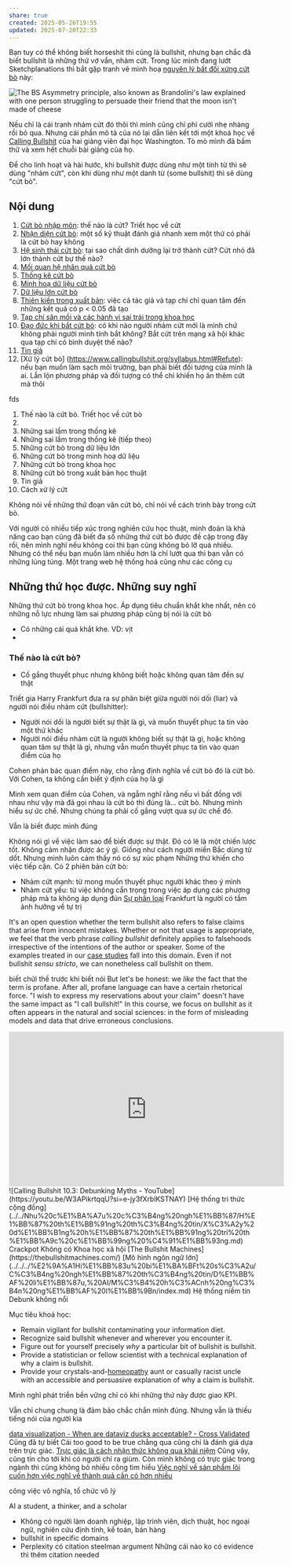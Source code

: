 ```yaml
---
share: true
created: 2025-05-26T19:55
updated: 2025-07-20T22:33
---
```

Bạn tuy có thể không biết horseshit thì cũng là bullshit, nhưng bạn chắc đã biết bullshit là những thứ vớ vẩn, nhảm cứt. Trong lúc mình đang lướt Sketchplanations thì bắt gặp tranh vẽ mình hoạ [nguyên lý bất đối xứng cứt bò](https://sketchplanations.com/the-bs-asymmetry-principle) này:

![The BS Asymmetry principle, also known as Brandolini's law explained with one person struggling to persuade their friend that the moon isn't made of cheese](https://sketchplanations.com/_next/image?url=https%3A%2F%2Fimages.prismic.io%2Fsketchplanations%2F71d30e66-9038-498d-8d8c-6bf45cd53760_SP%2B677%2B-%2BThe%2BBS%2Basymmetry%2Bprinciple%2B-%2Blarge.png%3Fauto%3Dcompress%2Cformat&w=3840&q=75)

Nếu chỉ là cái tranh nhảm cứt đó thôi thì mình cũng chỉ phì cười nhẹ nhàng rồi bỏ qua. Nhưng cái phần mô tả của nó lại dẫn liên kết tới một khoá học về [Calling Bullshit](https://www.callingbullshit.org/) của hai giảng viên đại học Washington. Tò mò mình đã bấm thử và xem hết chuỗi bài giảng của họ.

Để cho linh hoạt và hài hước, khi bullshit được dùng như một tính từ thì sẽ dùng "nhảm cứt", còn khi dùng như một danh từ (some bullshit) thì sẽ dùng "cứt bò".

## Nội dung
1. [Cứt bò nhập môn](https://www.callingbullshit.org/syllabus.html#Introduction): thế nào là cứt? Triết học về cứt
2. [Nhận diện cứt bò](https://www.callingbullshit.org/syllabus.html#Spotting): một số kỹ thuật đánh giá nhanh xem một thứ có phải là cứt bò hay không
3. [Hệ sinh thái cứt bò](https://www.callingbullshit.org/syllabus.html#Ecology): tại sao chất dinh dưỡng lại trở thành cứt? Cứt nhỏ đã lớn thành cứt bự thế nào?
4. [Mối quan hệ nhân quả cứt bò](https://www.callingbullshit.org/syllabus.html#Causality)
5. [Thống kê cứt bò](https://www.g/syllabus.html#Statistical)
6. [Minh hoạ dữ liệu cứt bò](https://www.callingbullshit.org/syllabus.html#Visual)
7. [Dữ liệu lớn cứt bò](https://www.callingbullshit.org/syllabus.html#Big)
8. [Thiên kiến trong xuất bản](https://www.callingbullshit.org/syllabus.html#Publication): việc cả tác giả và tạp chí chỉ quan tâm đến những kết quả có p < 0.05 đã tạo 
9. [Tạp chí săn mồi và các hành vi sai trái trong khoa học](https://www.callingbullshit.org/syllabus.html#Predatory)
10. [Đạo đức khi bắt cứt bò](https://www.callingbullshit.org/syllabus.html#Ethics): có khi nào người nhảm cứt mới là mình chứ không phải người mình tính bắt không? Bắt cứt trên mạng xã hội khác qua tạp chí có bình duyệt thế nào?
11. [Tin giả](https://www.callingbullshit.org/syllabus.html#Fake)
12. [Xử lý cứt bò] (https://www.callingbullshit.org/syllabus.html#Refute): nếu bạn muốn làm sạch môi trường, bạn phải biết đối tượng của mình là ai. Lẫn lộn phương pháp và đối tượng có thể chỉ khiến họ ăn thêm cứt mà thôi

fds

1. Thế nào là cứt bò. Triết học về cứt bò
2. 
3. Những sai lầm trong thống kê
4. Những sai lầm trong thống kê (tiếp theo)
5. Những cứt bò trong dữ liệu lớn
6. Những cứt bò trong minh hoạ dữ liệu
7. Những cứt bò trong khoa học
8. Những cứt bò trong xuất bản học thuật
9. Tin giả
10. Cách xử lý cứt

Không nói về những thứ đoạn văn cứt bò, chỉ nói về cách trình bày trong cứt bò.

Với người có nhiều tiếp xúc trong nghiên cứu học thuật, mình đoán là khả năng cao bạn cũng đã biết đa số những thứ cứt bò được đề cập trong đây rồi, nên mình nghĩ nếu không coi thì bạn cũng không bỏ lỡ quá nhiều.
Nhưng có thể nếu bạn muốn làm nhiều hơn là chỉ lướt qua thì bạn vẫn có những lúng túng. Một trang web hệ thống hoá cũng như các công cụ 

## Những thứ học được. Những suy nghĩ
Những thứ cứt bò trong khoa học. Áp dụng tiêu chuẩn khắt khe nhất, nên có những nỗ lực nhưng làm sai phương pháp cũng bị nói là cứt bò


- Có những cái quá khắt khe. VD: vịt
- 

### Thế nào là cứt bò? 
- Cố gắng thuyết phục nhưng không biết hoặc không quan tâm đến sự thật

Triết gia Harry Frankfurt đưa ra sự phân biệt giữa người nói dối (liar) và người nói điều nhảm cứt (bullshitter):
- Người nói dối là người biết sự thật là gì, và muốn thuyết phục ta tin vào một thứ khác
- Người nói điều nhảm cứt là người không biết sự thật là gì, hoặc không quan tâm sự thật là gì, nhưng vẫn muốn thuyết phục ta tin vào quan điểm của họ

Cohen phản bác quan điểm này, cho rằng định nghĩa về cứt bò đó là cứt bò. Với Cohen, ta không cần biết ý định của họ là gì

Mình xem quan điểm của Cohen, và ngẫm nghĩ rằng nếu vì bất đồng với nhau như vậy mà đã gọi nhau là cứt bò thì đúng là... cứt bò. Nhưng mình hiểu sự ức chế. Nhưng chúng ta phải cố gắng vượt qua sự ức chế đó. 

Vẫn là biết được mình đúng 

Không nói gì về việc làm sao để biết được sự thật. Đó có lẽ là một chiến lược tốt. 
Không cảm nhận được ác ý gì. Giống như cách người miền Bắc dùng từ dốt.  Nhưng mình luôn cảm thấy nó có sự xúc phạm
Những thứ khiến cho việc tiếp cận. Có 2 phiên bản cứt bò:
- Nhảm cứt mạnh: từ mong muốn thuyết phục người khác theo ý mình
- Nhảm cứt yếu: từ việc không cẩn trọng trong việc áp dụng các phương pháp
mà ta không áp dụng đún
[Sự phân loại](./S%E1%BB%B1%20ph%C3%A2n%20lo%E1%BA%A1i.md)
Frankfurt là người có tầm ảnh hưởng về tự trị

It's an open question whether the term bullshit also refers to false claims that arise from innocent mistakes. Whether or not that usage is appropriate, we feel that the verb phrase _calling bullshit_ definitely applies to falsehoods irrespective of the intentions of the author or speaker. Some of the examples treated in our [case studies](https://www.callingbullshit.org/case_studies.html) fall into this domain. Even if not bullshit _sensu stricto_, we can nonetheless call bullshit on them.


biết chửi thề trước khi biết nói
But let's be honest: we _like_ the fact that the term is profane. After all, profane language can have a certain rhetorical force. "I wish to express my reservations about your claim" doesn't have the same impact as "I call bullshit!"
In this course, we focus on bullshit as it often appears in the natural and social sciences: in the form of misleading models and data that drive erroneous conclusions.
<iframe width="560" height="315" src="https://www.youtube.com/embed/rmii1hfP6d4?si=s5VGdr2Oolz8yS5X" title="YouTube video player" frameborder="0" allow="accelerometer; autoplay; clipboard-write; encrypted-media; gyroscope; picture-in-picture; web-share" referrerpolicy="strict-origin-when-cross-origin" allowfullscreen></iframe>
![Calling Bullshit 10.3: Debunking Myths - YouTube](https://youtu.be/W3APikrtqqU?si=e-jy3fXrblKSTNAY)
[Hệ thống tri thức cộng đồng](../../Nhu%20c%E1%BA%A7u%20c%C3%B4ng%20ngh%E1%BB%87/H%E1%BB%87%20th%E1%BB%91ng%20th%C3%B4ng%20tin/X%C3%A2y%20d%E1%BB%B1ng%20h%E1%BB%87%20th%E1%BB%91ng%20tri%20th%E1%BB%A9c%20c%E1%BB%99ng%20%C4%91%E1%BB%93ng.md)
Crackpot
Không có Khoa học xã hội
[The Bullshit Machines](https://thebullshitmachines.com/)
[Mô hình ngôn ngữ lớn](../../../%E2%9A%A1Hi%E1%BB%83u%20bi%E1%BA%BFt%20s%C3%A2u/C%C3%B4ng%20ngh%E1%BB%87%20th%C3%B4ng%20tin/D%E1%BB%AF%20li%E1%BB%87u,%20AI/M%C3%B4%20h%C3%ACnh%20ng%C3%B4n%20ng%E1%BB%AF%20l%E1%BB%9Bn/index.md)
Hệ thống niềm tin
Debunk không nổi


Mục tiêu khoá học:
- Remain vigilant for bullshit contaminating your information diet.
- Recognize said bullshit whenever and wherever you encounter it.
- Figure out for yourself precisely _why_ a particular bit of bullshit is bullshit.
- Provide a statistician or fellow scientist with a technical explanation of why a claim is bullshit.
- Provide your crystals-and-[homeopathy](https://nhmrc.gov.au/file/3151/download?token=G87FiQ9K) aunt or casually racist uncle with an accessible and persuasive explanation of why a claim is bullshit.

Mình nghĩ phát triển bền vững chỉ có khi những thứ này được giao KPI.

Vẫn chỉ chung chung là đảm bảo chắc chắn mình đúng. Nhưng vẫn là thiếu tiếng nói của người kia

[data visualization - When are dataviz ducks acceptable? - Cross Validated](https://stats.stackexchange.com/q/667625/59765)
Cũng đã tự biết 
Cái too good to be true chẳng qua cũng chỉ là đánh giá dựa trên trực giác. [Trực giác là cách nhận thức không qua khái niệm](../../../%E2%9A%A1Hi%E1%BB%83u%20bi%E1%BA%BFt%20s%C3%A2u/Ngh%C4%A9%20v%E1%BB%81%20vi%E1%BB%87c%20ngh%C4%A9/Khoa%20h%E1%BB%8Dc%20nh%E1%BA%ADn%20th%E1%BB%A9c/M%E1%BA%ABu%20h%C3%ACnh,%20tr%E1%BB%B1c%20gi%C3%A1c/Tr%E1%BB%B1c%20gi%C3%A1c%20l%C3%A0%20c%C3%A1ch%20nh%E1%BA%ADn%20th%E1%BB%A9c%20kh%C3%B4ng%20qua%20kh%C3%A1i%20ni%E1%BB%87m.md)
Cũng vậy, cũng tin cho tới khi có người chỉ ra giùm. Còn mình không có trực giác trong ngành thì cũng không bỏ nhiều công tìm hiểu
[Việc nghĩ về sản phẩm lôi cuốn hơn việc nghĩ về thành quả cần có hơn nhiều](../../../%E2%9A%A1Hi%E1%BB%83u%20bi%E1%BA%BFt%20s%C3%A2u/Qu%E1%BA%A3n%20l%C3%BD%20d%E1%BB%B1%20%C3%A1n,%20ph%C3%A1t%20tri%E1%BB%83n%20s%E1%BA%A3n%20ph%E1%BA%A9m,%20x%C3%A2y%20d%E1%BB%B1ng%20t%E1%BB%95%20ch%E1%BB%A9c/C%C3%B4ng%20vi%E1%BB%87c/S%E1%BA%AFp%20x%E1%BA%BFp%20%C4%91%E1%BB%99%20%C6%B0u%20ti%C3%AAn/Vi%E1%BB%87c%20ngh%C4%A9%20v%E1%BB%81%20s%E1%BA%A3n%20ph%E1%BA%A9m%20l%C3%B4i%20cu%E1%BB%91n%20h%C6%A1n%20vi%E1%BB%87c%20ngh%C4%A9%20v%E1%BB%81%20th%C3%A0nh%20qu%E1%BA%A3%20c%E1%BA%A7n%20c%C3%B3%20h%C6%A1n%20nhi%E1%BB%81u.md)


công việc vô nghĩa, tổ chức vô lý

AI
a student, a thinker, and a scholar
- Không có người làm doanh nghiệp, lập trình viên, dịch thuật, học ngoại ngữ, nghiên cứu định tính, kế toán, bán hàng
- bullshit in specific domains
- Perplexity có citation
steelman argument 
Những cái nào ko có evidence thì thêm citation needed 